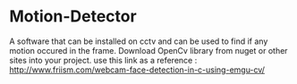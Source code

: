 # Motion-Detector
A software that can be installed on cctv and can be used to find if any motion occured in the frame.
Download OpenCv library from nuget or other sites into your project.
use this link as a reference : http://www.friism.com/webcam-face-detection-in-c-using-emgu-cv/ 
